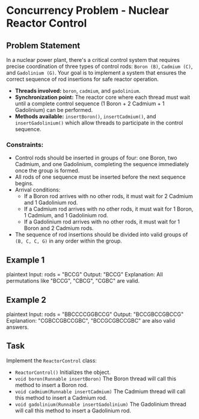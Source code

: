 # Concurrency Problem - Nuclear Reactor Control

## Problem Statement

In a nuclear power plant, there's a critical control system that requires precise coordination of three types of control rods: `Boron (B)`, `Cadmium (C)`, and `Gadolinium (G)`. Your goal is to implement a system that ensures the correct sequence of rod insertions for safe reactor operation.

- **Threads involved:** `boron`, `cadmium`, and `gadolinium`.
- **Synchronization point:** The reactor core where each thread must wait until a complete control sequence (1 Boron + 2 Cadmium + 1 Gadolinium) can be performed.
- **Methods available:** `insertBoron()`, `insertCadmium()`, and `insertGadolinium()` which allow threads to participate in the control sequence.

### Constraints:
- Control rods should be inserted in groups of four: one Boron, two Cadmium, and one Gadolinium, completing the sequence immediately once the group is formed.
- All rods of one sequence must be inserted before the next sequence begins.
- Arrival conditions:
    - If a Boron rod arrives with no other rods, it must wait for 2 Cadmium and 1 Gadolinium rod.
    - If a Cadmium rod arrives with no other rods, it must wait for 1 Boron, 1 Cadmium, and 1 Gadolinium rod.
    - If a Gadolinium rod arrives with no other rods, it must wait for 1 Boron and 2 Cadmium rods.
- The sequence of rod insertions should be divided into valid groups of `(B, C, C, G)` in any order within the group.

## Example 1
plaintext Input: rods = "BCCG" Output: "BCCG" Explanation: All permutations like "BCCG", "CBCG", "CGBC" are valid.

## Example 2
plaintext Input: rods = "BBCCCCGGBCCG" Output: "BCCGBCCGBCCG" Explanation: "CGBCCGBCCGBC", "BCCGCGBCCGBC" are also valid answers.

## Task

Implement the `ReactorControl` class:

- `ReactorControl()` Initializes the object.
- `void boron(Runnable insertBoron)` The Boron thread will call this method to insert a Boron rod.
- `void cadmium(Runnable insertCadmium)` The Cadmium thread will call this method to insert a Cadmium rod.
- `void gadolinium(Runnable insertGadolinium)` The Gadolinium thread will call this method to insert a Gadolinium rod.